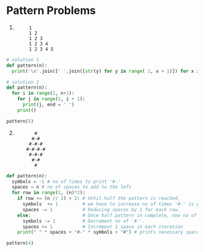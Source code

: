 # Pattern Problems
1. ```
        1 
        1 2    
        1 2 3
        1 2 3 4 
        1 2 3 4 5
    ```
    
```python
# solution 1
def pattern(n):
  print('\n'.join([' '.join([str(y) for y in range( 1, x + 1)]) for x in range(1, n + 1)]))

# solution 2
def pattern(n):
  for i in range(1, n+1):
    for j in range(1, i + 1):
      print(j, end = ' ')
    print()

pattern(5)
```


2. ```
          #
         #-#
        #-#-#
       #-#-#-#
        #-#-# 
         #-# 
          #
   ```

```python
def pattern(n):
  symbols = -1 # no of times to print '#-'
  spaces = n # no of spaces to add to the left
  for row in range(1, (n)*2):
    if row <= (n // 2) + 2: # Until half the pattern is reached, 
      symbols  += 1         # we have to increase no of times '#-' is printed.
      spaces -= 1           # Reducing spaces by 1 for each row.
    else:                   # Once half pattern in complete, now no of spaces is 0 and '#-' is printed 'n-1' times.
      symbols -= 1          # Decrement no of '#-'.
      spaces += 1           # Increment 1 space in each iteration
    print(" " * spaces + "#-" * symbols + "#") # prints necessary spaces, then '#-' repeated ending with '#' symbol.

pattern(4)
```
